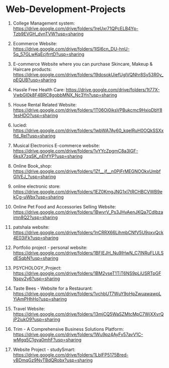 # Web-Development-Projects

1. College Management system: https://drive.google.com/drive/folders/1reUxr71QPcELB4Yp-Tzb9EVGH_dvnTVW?usp=sharing

2. Ecommerce Website: https://drive.google.com/drive/folders/1ISl6cn_DU-hnU-5q_57GLwKqEcjfrrtD?usp=sharing

3. E-commerce Website where you can purchase Skincare, Makeup & Haircare products: https://drive.google.com/drive/folders/19dosokUiefUglVQNhr8Sy53R0y_pEQUB?usp=sharing

4. Hassle Free Health Care: https://drive.google.com/drive/folders/1t77X-VwbGl0k8F4BRC8gobbMNX_Nc3Yn?usp=sharing

5. House Rental Related Website: https://drive.google.com/drive/folders/1T06Oi0iksVPBukcmc9HxioDbY81esHDO?usp=sharing

6. lucied: https://drive.google.com/drive/folders/1wbWA7Ay60_kqelRuH0OQkSSXxfld_ReI?usp=sharing

7. Musical Electronics E-commerce website: https://drive.google.com/drive/folders/1vYYcZpgmC8a3lGF-6ksX7zqSK_nEhfYP?usp=sharing

8. Online Book_shop: https://drive.google.com/drive/folders/1Zf__jf__n0PjFrMEGNOOkxUmbfGIVEJ_?usp=sharing

9. online electronic store: https://drive.google.com/drive/folders/1EZ0KmgJNG1xl7tRCHBCVWB9ekCg-uWbx?usp=sharing

10. Online Pet Food and Accessories Selling Website: https://drive.google.com/drive/folders/1BwvrV_Ps3JHvAenJKQa7Cdlbzaimn8Q2?usp=sharing

11. patshala website: https://drive.google.com/drive/folders/1nCRRX66LihmbCNfV5U9oxvQck4E03iFk?usp=sharing

12. Portfolio project - personal website: https://drive.google.com/drive/folders/1BFIEJH_Nu9lHwN_C7lNRuFLULSdESqbN?usp=sharing

13. PSYCHOLOGY_Project: https://drive.google.com/drive/folders/1BM2vseT1TiT6NS9pLiUSRTpGFNspv2y6?usp=sharing

14. Taste Bees - Website for a Restaurant: https://drive.google.com/drive/folders/1vchbUT7WuY9oHpZwuawawpLYiAmPHhHo?usp=sharing

15. Travel Website: https://drive.google.com/drive/folders/13mjCQ5WaSZMtcMpC7WjXXvrQjP2iukO9?usp=sharing

16. Trim - A Comprehensive Business Solutions Platform: https://drive.google.com/drive/folders/1Wu9pz4AyFv57avV1C-wMgq5C1gya0mhF?usp=sharing

17. Website Project - studySmart: https://drive.google.com/drive/folders/1LblFP5175Bred-vBDmqGz9NvTBdQRobx?usp=sharing
